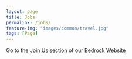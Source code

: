 ```yaml
---
layout: page
title: Jobs
permalink: /jobs/
feature-img: "images/common/travel.jpg"
tags: [Page]
---
```

Go to the [Join Us section](https://www.bedrockstreaming.com/career) of our [Bedrock Website](https://www.bedrockstreaming.com/)
